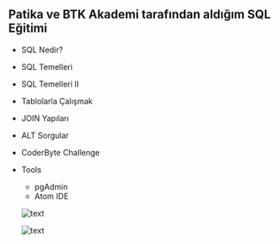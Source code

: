 ## Patika ve BTK Akademi tarafından aldığım SQL Eğitimi





- SQL Nedir?
- SQL Temelleri
- SQL Temelleri II
- Tablolarla Çalışmak
- JOIN Yapıları
- ALT Sorgular
- CoderByte Challenge
- Tools
  - pgAdmin
  - Atom IDE




  ![text](https://miro.medium.com/max/1400/0*7Z5YAkK602nFbpAC)



  ![text](https://fossbytes.com/wp-content/uploads/2017/09/atom-ide-github-1-768x432.png)
